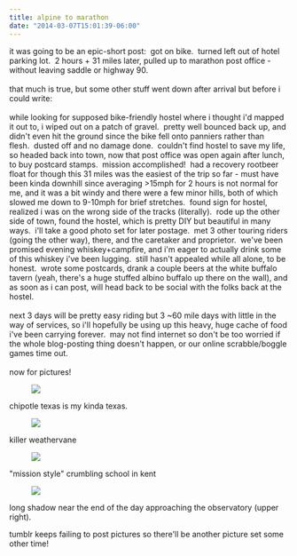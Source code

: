 ```yaml
---
title: alpine to marathon
date: "2014-03-07T15:01:39-06:00"
---
```

it was going to be an epic-short post:  got on bike.  turned left out of hotel parking lot.  2 hours + 31 miles later, pulled up to marathon post office - without leaving saddle or highway 90.<br/><br/>that much is true, but some other stuff went down after arrival but before i could write:<br/><br/>while looking for supposed bike-friendly hostel where i thought i'd mapped it out to, i wiped out on a patch of gravel.  pretty well bounced back up, and didn't even hit the ground since the bike fell onto panniers rather than flesh.  dusted off and no damage done.  couldn't find hostel to save my life, so headed back into town, now that post office was open again after lunch, to buy postcard stamps.  mission accomplished!  had a recovery rootbeer float for though this 31 miles was the easiest of the trip so far - must have been kinda downhill since averaging &gt;15mph for 2 hours is not normal for me, and it was a bit windy and there were a few minor hills, both of which slowed me down to 9-10mph for brief stretches.  found sign for hostel, realized i was on the wrong side of the tracks (literally).  rode up the other side of town, found the hostel, which is pretty DIY but beautiful in many ways.  i'll take a good photo set for later postage.  met 3 other touring riders (going the other way), there, and the caretaker and proprietor.  we've been promised evening whiskey+campfire, and i'm eager to actually drink some of this whiskey i've been lugging.  still hasn't appealed while all alone, to be honest.  wrote some postcards, drank a couple beers at the white buffalo tavern (yeah, there's a huge stuffed albino buffalo up there on the wall), and as soon as i can post, will head back to be social with the folks back at the hostel.<br/><br/>next 3 days will be pretty easy riding but 3 ~60 mile days with little in the way of services, so i'll hopefully be using up this heavy, huge cache of food i've been carrying forever.  may not find internet so don't be too worried if the whole blog-posting thing doesn't happen, or our online scrabble/boggle games time out.<br/><br/>now for pictures!<figure class="tmblr-full" data-orig-height="421" data-orig-width="500" data-orig-src="https://66.media.tumblr.com/101ac46512a95133ffe11f3ffa7209f6/tumblr_inline_n238d6q21e1suf445.jpg"><img src="https://66.media.tumblr.com/438bbf4f2fe3120aa21c3f4a15140093/tumblr_inline_pjzp58BVEL1suf445_540.jpg" data-orig-height="421" data-orig-width="500" data-orig-src="https://66.media.tumblr.com/101ac46512a95133ffe11f3ffa7209f6/tumblr_inline_n238d6q21e1suf445.jpg"/></figure></p>
<p>chipotle texas is my kinda texas.</p>
<p><figure class="tmblr-full" data-orig-height="503" data-orig-width="500" data-orig-src="https://66.media.tumblr.com/1e0a15cb06822226171c8281eb6c1651/tumblr_inline_n238dggB221suf445.jpg"><img src="https://66.media.tumblr.com/3486a8f56c8e30ca73a32430775ba83f/tumblr_inline_pjzp58qp331suf445_540.jpg" data-orig-height="503" data-orig-width="500" data-orig-src="https://66.media.tumblr.com/1e0a15cb06822226171c8281eb6c1651/tumblr_inline_n238dggB221suf445.jpg"/></figure>killer weathervane<figure class="tmblr-full" data-orig-height="375" data-orig-width="500" data-orig-src="https://66.media.tumblr.com/7d4b2ffc7d75c458902cc34b11cd2656/tumblr_inline_n238hqMKOz1suf445.jpg"><img src="https://66.media.tumblr.com/ae497c4f744507533e63553c63d6672a/tumblr_inline_pjzp59oumj1suf445_540.jpg" data-orig-height="375" data-orig-width="500" data-orig-src="https://66.media.tumblr.com/7d4b2ffc7d75c458902cc34b11cd2656/tumblr_inline_n238hqMKOz1suf445.jpg"/></figure></p>
<p>"mission style" crumbling school in kent</p>
<p><figure class="tmblr-full" data-orig-height="667" data-orig-width="500" data-orig-src="https://66.media.tumblr.com/ca5bb2a2f97ca02c62b9202a15b2e4a7/tumblr_inline_n238kx0wvU1suf445.jpg"><img src="https://66.media.tumblr.com/62f5a9fddd8c7588566232496920e80c/tumblr_inline_pjzp59QU7r1suf445_540.jpg" data-orig-height="667" data-orig-width="500" data-orig-src="https://66.media.tumblr.com/ca5bb2a2f97ca02c62b9202a15b2e4a7/tumblr_inline_n238kx0wvU1suf445.jpg"/></figure></p>

<p>long shadow near the end of the day approaching the observatory (upper right).</p>
<p>tumblr keeps failing to post pictures so there'll be another picture set some other time!</p>
